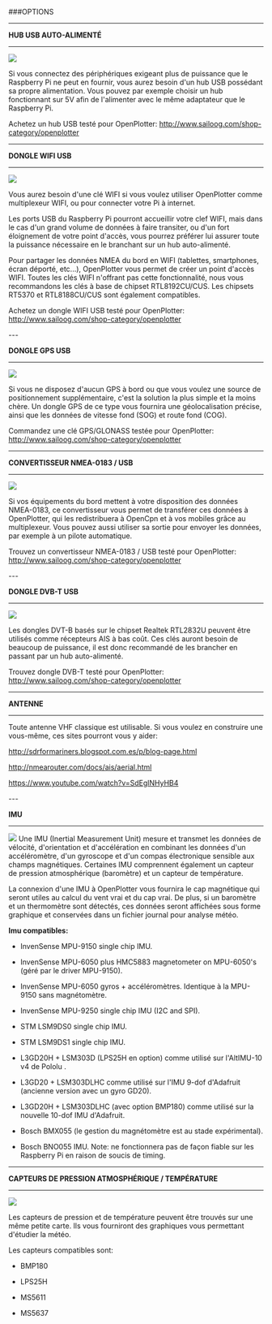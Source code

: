 ###OPTIONS 



---


**HUB USB AUTO-ALIMENTÉ**


---

![](../en/hub.png)

Si vous connectez des périphériques exigeant plus de puissance que le Raspberry Pi ne peut en fournir, vous aurez besoin d'un hub USB possédant sa propre alimentation.
Vous pouvez par exemple choisir un hub fonctionnant sur 5V afin de l'alimenter avec le même adaptateur que le Raspberry Pi.

Achetez un hub USB testé pour OpenPlotter:
http://www.sailoog.com/shop-category/openplotter



---


**DONGLE WIFI USB**


---


![](../en/wifi.png)

Vous aurez besoin d'une clé WIFI si vous voulez utiliser OpenPlotter comme multiplexeur WIFI, ou pour connecter votre Pi à internet.

Les ports USB du Raspberry Pi pourront accueillir votre clef WIFI, mais dans le cas d'un grand volume de données à faire transiter, ou d'un fort éloignement de votre point d'accès, vous pourrez préférer lui assurer toute la puissance nécessaire en le branchant sur un hub auto-alimenté.

Pour partager les données NMEA du bord en WIFI (tablettes, smartphones, écran déporté, etc...), OpenPlotter vous permet de créer un point d'accès WIFI. Toutes les clés WIFI n'offrant pas cette fonctionnalité, nous vous recommandons les clés à base de chipset RTL8192CU/CUS. Les chipsets RT5370 et RTL8188CU/CUS sont également compatibles.

Achetez un dongle WIFI USB testé pour OpenPlotter:
http://www.sailoog.com/shop-category/openplotter


<div style="page-break-after: always;"></div>
---


**DONGLE GPS USB**

---




![](../en/gps.png)


Si vous ne disposez d'aucun GPS à bord ou que vous voulez une source de positionnement supplémentaire, c'est la solution la plus simple et la moins chère. Un dongle GPS de ce type vous fournira une géolocalisation précise, ainsi que les données de vitesse fond (SOG) et route fond (COG).


Commandez une clé GPS/GLONASS testée pour OpenPlotter:
http://www.sailoog.com/shop-category/openplotter



---


**CONVERTISSEUR NMEA-0183 / USB**


---



![](../en/rs422.png)

Si vos équipements du bord mettent à votre disposition des données NMEA-0183, ce convertisseur vous permet de transférer ces données à OpenPlotter, qui les redistribuera à OpenCpn et à vos mobiles grâce au multiplexeur. Vous pouvez aussi utiliser sa sortie pour envoyer les données, par exemple à un pilote automatique.

Trouvez un convertisseur NMEA-0183 / USB testé pour OpenPlotter:
http://www.sailoog.com/shop-category/openplotter


<div style="page-break-after: always;"></div>
---

**DONGLE DVB-T USB**


---
![](../en/sdr.png)

Les dongles DVT-B basés sur le chipset Realtek RTL2832U peuvent être utilisés comme récepteurs AIS à bas coût. Ces clés auront besoin de beaucoup de puissance, il est donc recommandé de les brancher en passant par un hub auto-alimenté.

Trouvez dongle DVB-T testé pour OpenPlotter:
http://www.sailoog.com/shop-category/openplotter

---


**ANTENNE**


---


Toute antenne VHF classique est utilisable. Si vous voulez en construire une vous-même, ces sites pourront vous y aider:

http://sdrformariners.blogspot.com.es/p/blog-page.html

http://nmearouter.com/docs/ais/aerial.html

https://www.youtube.com/watch?v=SdEglNHyHB4


<div style="page-break-after: always;"></div>
---


**IMU**


---
![](../en/imu.png)
Une IMU (Inertial Measurement Unit) mesure et transmet les données de vélocité, d'orientation et d'accélération en combinant les données d'un accéléromètre, d'un gyroscope et d'un compas électronique sensible aux champs magnétiques. Certaines IMU comprennent également un capteur de pression atmosphérique (baromètre) et un capteur de température.

La connexion d'une IMU à OpenPlotter vous fournira le cap magnétique qui seront utiles au calcul du vent vrai et du cap vrai. De plus, si un baromètre et un thermomètre sont détectés, ces données seront affichées sous forme graphique et conservées dans un fichier journal pour analyse météo.

**Imu compatibles:**


* InvenSense MPU-9150 single chip IMU.

* InvenSense MPU-6050 plus HMC5883 magnetometer on MPU-6050's (géré par le driver MPU-9150).

* InvenSense MPU-6050 gyros + accéléromètres. Identique à la MPU-9150 sans magnétomètre.
    
* InvenSense MPU-9250 single chip IMU (I2C and SPI).
    
* STM LSM9DS0 single chip IMU.
    
* STM LSM9DS1 single chip IMU.
    
* L3GD20H + LSM303D (LPS25H en option) comme utilisé sur l'AltIMU-10 v4 de Pololu .
    
* L3GD20 + LSM303DLHC comme utilisé sur l'IMU 9-dof d'Adafruit (ancienne version avec un gyro GD20).

* L3GD20H + LSM303DLHC (avec option BMP180) comme utilisé sur la nouvelle 10-dof IMU d'Adafruit.

* Bosch BMX055 (le gestion du magnétomètre est au stade expérimental).

* Bosch BNO055 IMU. Note: ne fonctionnera pas de façon fiable sur les Raspberry Pi en raison de soucis de timing.


---


**CAPTEURS DE PRESSION ATMOSPHÉRIQUE / TEMPÉRATURE**

---
![](../en/bmp180.png)

Les capteurs de pression et de température peuvent être trouvés sur une même petite carte. Ils vous fourniront des graphiques vous permettant d'étudier la météo.

Les capteurs compatibles sont:


* BMP180

* LPS25H

* MS5611

* MS5637
